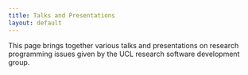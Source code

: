 ```yaml
---
title: Talks and Presentations
layout: default
---
```


This page brings together various talks and presentations on research programming issues given by 
the UCL research software development group.

